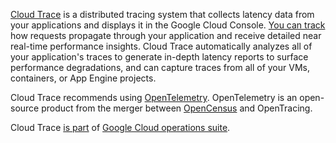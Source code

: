 [Cloud Trace](https://cloud.google.com/trace) is a distributed tracing system that collects latency data from your applications and displays it in the Google Cloud Console. [You can track](https://cloud.google.com/trace/docs/quickstart) how requests propagate through your application and receive detailed near real-time performance insights. Cloud Trace automatically analyzes all of your application's traces to generate in-depth latency reports to surface performance degradations, and can capture traces from all of your VMs, containers, or App Engine projects.

Cloud Trace recommends using [OpenTelemetry](https://opentelemetry.io/). OpenTelemetry is an open-source product from the merger between [OpenCensus](https://opencensus.io/) and OpenTracing.

Cloud Trace [is part](Operations-and-Stackdriver) of [Google Cloud operations suite](https://cloud.google.com/stackdriver/docs).

